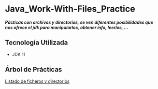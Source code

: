 # Java_Work-With-Files_Practice

***Pácticas con archivos y directorios, se ven diferentes posibilidades que nos ofrece el jdk para manipularlos, obtener info, leerlos, ...***

## Tecnología Utilizada

- JDK 11

## Árbol de Prácticas

[Listado de ficheros y directorios]("https://github.com/Javi3Code/Java_Work-With-Files_Practice/tree/master/src/com/jeycode/listoffilesanddirectories")
